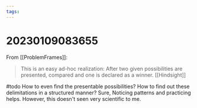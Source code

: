 ```yaml
---
tags:
---
```


# 20230109083655

From [[ProblemFrames]]:

> This is an easy ad-hoc realization: After two given possibilities are presented, compared and one is declared as a winner. [[Hindsight]]

#todo How to even find the presentable possibilities? How to find out these delimitations in a structured manner? Sure, Noticing patterns and practicing helps. However, this doesn't seen very scientific to me.


